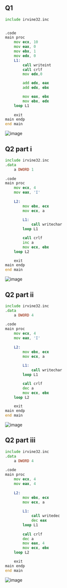 ## Q1
```asm
include irvine32.inc

	
.code
main proc
	mov ecx, 10
	mov eax, 0
	mov ebx, 1
	mov edx, 0
	L1: 
		call writeint
		call crlf
		mov edx,0

		add edx, eax
		add edx, ebx

		mov eax, ebx
		mov ebx, edx
	loop L1
	
	exit
main endp
end main
```
![image](https://github.com/user-attachments/assets/996eb331-a8fb-467b-ae7e-d63c8b4e196d)

## Q2 part i
```asm
include irvine32.inc
.data
	a DWORD 1
	
.code
main proc
	mov ecx, 4
	mov eax, 'I'
	
	L2:
		mov ebx, ecx
		mov ecx, a
		
		L1: 
			call writechar	
		loop L1

		call crlf
		inc a
		mov ecx, ebx
	loop L2

	exit
main endp
end main
```
![image](https://github.com/user-attachments/assets/2cf9c475-fe9b-4d4e-9b69-4a7d33eaf6fc)
## Q2 part ii
```asm 
include irvine32.inc
.data
	a DWORD 4
	
.code
main proc
	mov ecx, 4
	mov eax, 'I'
	
	L2:
		mov ebx, ecx
		mov ecx, a
		
		L1: 
			call writechar	
		loop L1

		call crlf
		dec a
		mov ecx, ebx
	loop L2

	exit
main endp
end main
```
![image](https://github.com/user-attachments/assets/4c20dc71-2c80-49a5-ac4d-0e5fc3ab61ac)
## Q2 part iii
```asm 
include irvine32.inc
.data
	a DWORD 4
	
.code
main proc
	mov ecx, 4
	mov eax, 4
	
	L2:
		mov ebx, ecx
		mov ecx, a
		
		L1: 
			call writedec
			dec eax
		loop L1
		
		call crlf
		dec a
		mov eax, 4
		mov ecx, ebx
	loop L2

	exit
main endp
end main
```
![image](https://github.com/user-attachments/assets/b46845c7-43a8-4106-85fc-4956bd50ad3c)
